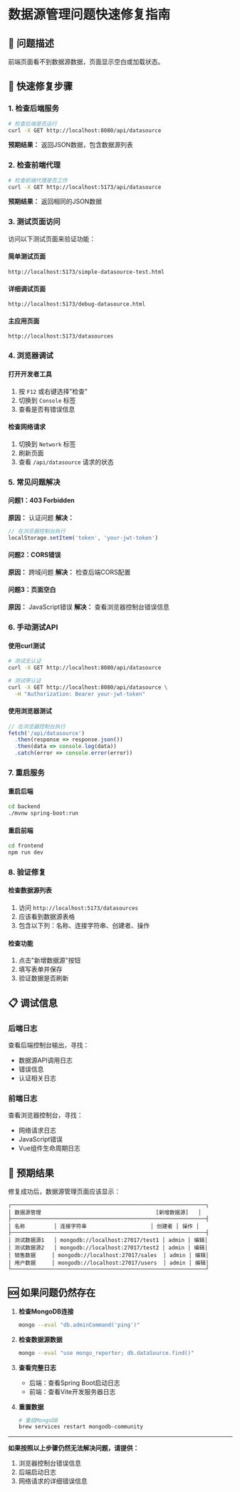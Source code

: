 # 数据源管理问题快速修复指南

## 🚨 问题描述
前端页面看不到数据源数据，页面显示空白或加载状态。

## 🔧 快速修复步骤

### 1. 检查后端服务
```bash
# 检查后端是否运行
curl -X GET http://localhost:8080/api/datasource
```

**预期结果：** 返回JSON数据，包含数据源列表

### 2. 检查前端代理
```bash
# 检查前端代理是否工作
curl -X GET http://localhost:5173/api/datasource
```

**预期结果：** 返回相同的JSON数据

### 3. 测试页面访问
访问以下测试页面来验证功能：

#### 简单测试页面
```
http://localhost:5173/simple-datasource-test.html
```

#### 详细调试页面
```
http://localhost:5173/debug-datasource.html
```

#### 主应用页面
```
http://localhost:5173/datasources
```

### 4. 浏览器调试

#### 打开开发者工具
1. 按 `F12` 或右键选择"检查"
2. 切换到 `Console` 标签
3. 查看是否有错误信息

#### 检查网络请求
1. 切换到 `Network` 标签
2. 刷新页面
3. 查看 `/api/datasource` 请求的状态

### 5. 常见问题解决

#### 问题1：403 Forbidden
**原因：** 认证问题
**解决：**
```javascript
// 在浏览器控制台执行
localStorage.setItem('token', 'your-jwt-token')
```

#### 问题2：CORS错误
**原因：** 跨域问题
**解决：** 检查后端CORS配置

#### 问题3：页面空白
**原因：** JavaScript错误
**解决：** 查看浏览器控制台错误信息

### 6. 手动测试API

#### 使用curl测试
```bash
# 测试无认证
curl -X GET http://localhost:8080/api/datasource

# 测试带认证
curl -X GET http://localhost:8080/api/datasource \
  -H "Authorization: Bearer your-jwt-token"
```

#### 使用浏览器测试
```javascript
// 在浏览器控制台执行
fetch('/api/datasource')
  .then(response => response.json())
  .then(data => console.log(data))
  .catch(error => console.error(error))
```

### 7. 重启服务

#### 重启后端
```bash
cd backend
./mvnw spring-boot:run
```

#### 重启前端
```bash
cd frontend
npm run dev
```

### 8. 验证修复

#### 检查数据源列表
1. 访问 `http://localhost:5173/datasources`
2. 应该看到数据源表格
3. 包含以下列：名称、连接字符串、创建者、操作

#### 检查功能
1. 点击"新增数据源"按钮
2. 填写表单并保存
3. 验证数据是否刷新

## 📋 调试信息

### 后端日志
查看后端控制台输出，寻找：
- 数据源API调用日志
- 错误信息
- 认证相关日志

### 前端日志
查看浏览器控制台，寻找：
- 网络请求日志
- JavaScript错误
- Vue组件生命周期日志

## 🎯 预期结果

修复成功后，数据源管理页面应该显示：

```
┌─────────────────────────────────────────────────────────────┐
│ 数据源管理                                    [新增数据源]   │
├─────────────────────────────────────────────────────────────┤
│ 名称         │ 连接字符串                    │ 创建者 │ 操作 │
├─────────────────────────────────────────────────────────────┤
│ 测试数据源1   │ mongodb://localhost:27017/test1 │ admin │ 编辑│
│ 测试数据源2   │ mongodb://localhost:27017/test2 │ admin │ 编辑│
│ 销售数据     │ mongodb://localhost:27017/sales  │ admin │ 编辑│
│ 用户数据     │ mongodb://localhost:27017/users  │ admin │ 编辑│
└─────────────────────────────────────────────────────────────┘
```

## 🆘 如果问题仍然存在

1. **检查MongoDB连接**
   ```bash
   mongo --eval "db.adminCommand('ping')"
   ```

2. **检查数据源数据**
   ```bash
   mongo --eval "use mongo_reporter; db.dataSource.find()"
   ```

3. **查看完整日志**
   - 后端：查看Spring Boot启动日志
   - 前端：查看Vite开发服务器日志

4. **重置数据**
   ```bash
   # 重启MongoDB
   brew services restart mongodb-community
   ```

---

**如果按照以上步骤仍然无法解决问题，请提供：**
1. 浏览器控制台错误信息
2. 后端启动日志
3. 网络请求的详细错误信息 